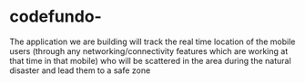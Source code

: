 # codefundo-

The application we are building will track the real time location of the mobile users (through any networking/connectivity features which are working at that time in that mobile) who will be scattered in the area during the natural disaster and lead them to a safe zone
